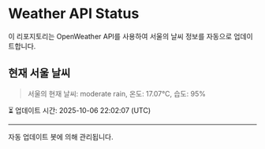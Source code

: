 
# Weather API Status

이 리포지토리는 OpenWeather API를 사용하여 서울의 날씨 정보를 자동으로 업데이트합니다.

## 현재 서울 날씨
> 서울의 현재 날씨: moderate rain, 온도: 17.07°C, 습도: 95%

⏳ 업데이트 시간: 2025-10-06 22:02:07 (UTC)

---
자동 업데이트 봇에 의해 관리됩니다.
